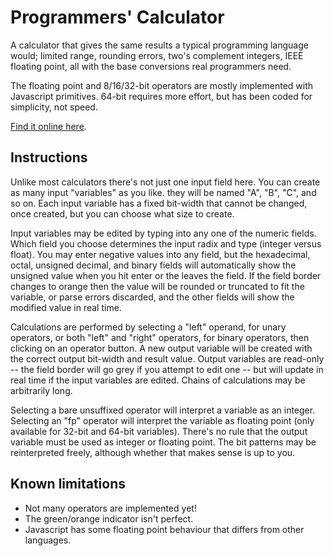 # Programmers' Calculator

A calculator that gives the same results a typical programming language would; limited range, rounding errors, two's complement integers, IEEE floating point, all with the base conversions real programmers need.

The floating point and 8/16/32-bit operators are mostly implemented with Javascript primitives. 64-bit requires more effort, but has been coded for simplicity, not speed.

[Find it online here](https://a-m-s.github.io/progcalc/).

## Instructions

Unlike most calculators there's not just one input field here. You can create as many input "variables" as you like. they will be named "A", "B", "C", and so on. Each input variable has a fixed bit-width that cannot be changed, once created, but you can choose what size to create.

Input variables may be edited by typing into any one of the numeric fields. Which field you choose determines the input radix and type (integer versus float). You may enter negative values into any field, but the hexadecimal, octal, unsigned decimal, and binary fields will automatically show the unsigned value when you hit enter or the leaves the field. If the field border changes to orange then the value will be rounded or truncated to fit the variable, or parse errors discarded, and the other fields will show the modified value in real time.

Calculations are performed by selecting a "left" operand, for unary operators, or both "left" and "right" operators, for binary operators, then clicking on an operator button. A new output variable will be created with the correct output bit-width and result value. Output variables are read-only -- the field border will go grey if you attempt to edit one -- but will update in real time if the input variables are edited. Chains of calculations may be arbitrarily long.

Selecting a bare unsuffixed operator will interpret a variable as an integer. Selecting an "fp" operator will interpret the variable as floating point (only available for 32-bit and 64-bit variables). There's no rule that the output variable must be used as integer or floating point. The bit patterns may be reinterpreted freely, although whether that makes sense is up to you.

## Known limitations

* Not many operators are implemented yet!
* The green/orange indicator isn't perfect.
* Javascript has some floating point behaviour that differs from other languages.
